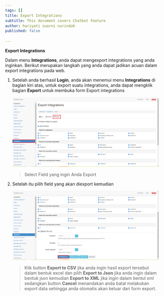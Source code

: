 ```yaml
---
tags: []
title: Export Integrations
subtitle: This document covers Chatbot feature
author: hariyati suarni nurindah
published: false

---
```

**Export Integrations**

Dalam menu **Integrations**, anda dapat mengexport integrations yang anda inginkan. Berikut merupakan langkah yang anda dapat jadikan acuan dalam export integrations pada web.

1. Setelah anda berhasil **Login**, anda akan menemui menu **Integrations** di bagian kiri atas, untuk export suatu integrations, anda dapat mengklik bagian **Export** untuk membuka form Export integrations

   ![](/uploads/integrationsexport1.PNG)

   > Select Field yang ingin Anda Export
2. Setelah itu pilih field yang akan diexport kemudian

   ![](/uploads/integrationsexport2.PNG)

   > Klik button **Export to CSV** jika anda ingin hasil export tersebut dalam bentuk excel dan pilih **Export to Json** jika anda ingin dalam bentuk json kemudian **Export to XML** jika ingin dalam bentul xml sedangkan button **Cancel** menandakan anda batal melakukan export data sehingga anda otomatis akan keluar dari form export.